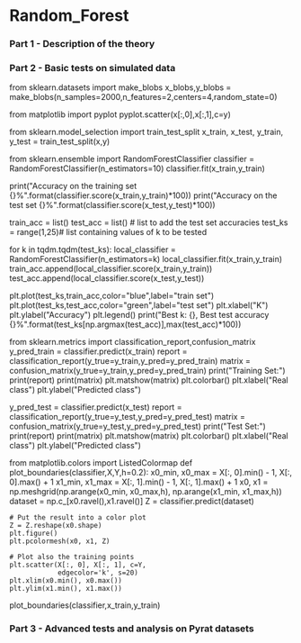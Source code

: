 # Random_Forest

### Part 1 - Description of the theory





### Part 2 - Basic tests on simulated data



from sklearn.datasets import make_blobs
x_blobs,y_blobs = make_blobs(n_samples=2000,n_features=2,centers=4,random_state=0)


from matplotlib import pyplot
pyplot.scatter(x[:,0],x[:,1],c=y)


from sklearn.model_selection import train_test_split
x_train, x_test, y_train, y_test = train_test_split(x,y)

from sklearn.ensemble import RandomForestClassifier
classifier = RandomForestClassifier(n_estimators=10)
classifier.fit(x_train,y_train)

print("Accuracy on the training set {}%".format(classifier.score(x_train,y_train)*100))
print("Accuracy on the test set {}%".format(classifier.score(x_test,y_test)*100))



train_acc = list()
test_acc = list() # list to add the test set accuracies
test_ks = range(1,25)# list containing values of k to be tested

for k in tqdm.tqdm(test_ks):
    local_classifier = RandomForestClassifier(n_estimators=k)
    local_classifier.fit(x_train,y_train)
    train_acc.append(local_classifier.score(x_train,y_train))
    test_acc.append(local_classifier.score(x_test,y_test))

plt.plot(test_ks,train_acc,color="blue",label="train set")
plt.plot(test_ks,test_acc,color="green",label="test set")
plt.xlabel("K")
plt.ylabel("Accuracy")
plt.legend()
print("Best k: {}, Best test accuracy {}%".format(test_ks[np.argmax(test_acc)],max(test_acc)*100))

from sklearn.metrics import classification_report,confusion_matrix
y_pred_train = classifier.predict(x_train)
report = classification_report(y_true=y_train,y_pred=y_pred_train)
matrix = confusion_matrix(y_true=y_train,y_pred=y_pred_train)
print("Training Set:")
print(report)
print(matrix)
plt.matshow(matrix)
plt.colorbar()
plt.xlabel("Real class")
plt.ylabel("Predicted class")

y_pred_test = classifier.predict(x_test)
report = classification_report(y_true=y_test,y_pred=y_pred_test)
matrix = confusion_matrix(y_true=y_test,y_pred=y_pred_test)
print("Test Set:")
print(report)
print(matrix)
plt.matshow(matrix)
plt.colorbar()
plt.xlabel("Real class")
plt.ylabel("Predicted class")


from matplotlib.colors import ListedColormap
def plot_boundaries(classifier,X,Y,h=0.2):
    x0_min, x0_max = X[:, 0].min() - 1, X[:, 0].max() + 1
    x1_min, x1_max = X[:, 1].min() - 1, X[:, 1].max() + 1
    x0, x1 = np.meshgrid(np.arange(x0_min, x0_max,h),
                         np.arange(x1_min, x1_max,h))
    dataset = np.c_[x0.ravel(),x1.ravel()]
    Z = classifier.predict(dataset)

    # Put the result into a color plot
    Z = Z.reshape(x0.shape)
    plt.figure()
    plt.pcolormesh(x0, x1, Z)

    # Plot also the training points
    plt.scatter(X[:, 0], X[:, 1], c=Y,
                edgecolor='k', s=20)
    plt.xlim(x0.min(), x0.max())
    plt.ylim(x1.min(), x1.max())
plot_boundaries(classifier,x_train,y_train)



### Part 3 - Advanced tests and analysis on Pyrat datasets
